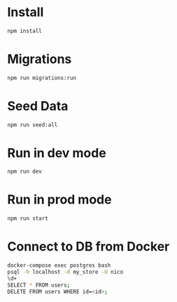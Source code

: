 # Install

```sh
npm install
```


# Migrations

```sh
npm run migrations:run
```

# Seed Data

```sh
npm run seed:all
```

# Run in dev mode

```sh
npm run dev
```

# Run in prod mode

```sh
npm run start
```

# Connect to DB from Docker

```sh
docker-compose exec postgres bash
psql -h localhost -d my_store -U nico
\d+
SELECT * FROM users;
DELETE FROM users WHERE id=<id>;
```
